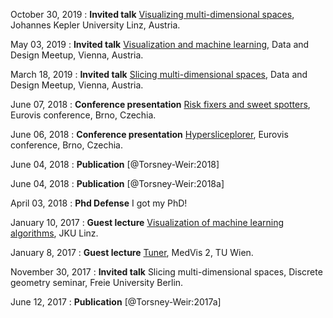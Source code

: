 
October 30, 2019
: **Invited talk** [Visualizing multi-dimensional spaces](/talks/2019-10-30_slicing_spaces.pdf), Johannes Kepler University Linz, Austria.

May 03, 2019
: **Invited talk** [Visualization and machine learning](/talks/2019-05-03_vis_and_ml.pdf), Data and Design Meetup, Vienna, Austria.

March 18, 2019
: **Invited talk** [Slicing multi-dimensional spaces](/talks/2019-03-18_data_and_design_talk.pdf), Data and Design Meetup, Vienna, Austria.

June 07, 2018
: **Conference presentation** [Risk fixers and sweet spotters](/talks/2018-06-07_risk_fixers_eurovis.html), Eurovis conference, Brno, Czechia.

June 06, 2018
: **Conference presentation** [Hypersliceplorer](/talks/2018-06-06_hypersliceplorer_eurovis.html), Eurovis conference, Brno, Czechia.

June 04, 2018
: **Publication** [@Torsney-Weir:2018]

June 04, 2018
: **Publication** [@Torsney-Weir:2018a]

April 03, 2018
: **Phd Defense** I got my PhD!

January 10, 2017
: **Guest lecture** [Visualization of machine learning algorithms](/talks/2018-01-10_machine_learning_vis.html), JKU Linz.

January 8, 2017
: **Guest lecture** [Tuner](/talks/2018-01-08_medvis_tuner.html), MedVis 2, TU Wien.

November 30, 2017
: **Invited talk** Slicing multi-dimensional spaces, 
  Discrete geometry seminar, Freie University Berlin.

June 12, 2017
: **Publication** [@Torsney-Weir:2017a]

